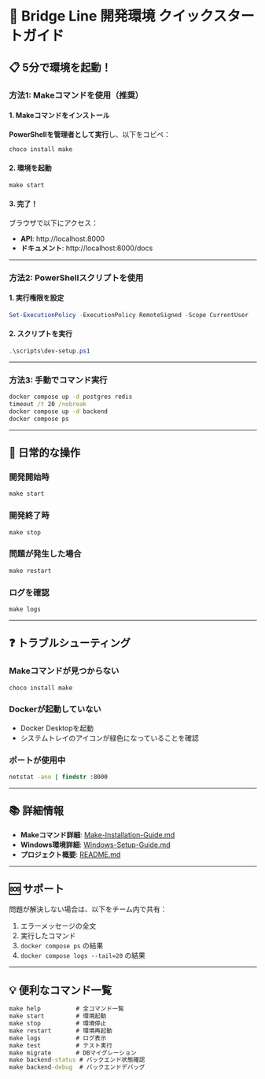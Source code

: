 # 🚀 Bridge Line 開発環境 クイックスタートガイド

## 📋 5分で環境を起動！

### 方法1: Makeコマンドを使用（推奨）

#### 1. Makeコマンドをインストール

**PowerShellを管理者として実行**し、以下をコピペ：

```powershell
choco install make
```

#### 2. 環境を起動

```cmd
make start
```

#### 3. 完了！

ブラウザで以下にアクセス：
- **API**: http://localhost:8000
- **ドキュメント**: http://localhost:8000/docs

---

### 方法2: PowerShellスクリプトを使用

#### 1. 実行権限を設定

```powershell
Set-ExecutionPolicy -ExecutionPolicy RemoteSigned -Scope CurrentUser
```

#### 2. スクリプトを実行

```powershell
.\scripts\dev-setup.ps1
```

---

### 方法3: 手動でコマンド実行

```cmd
docker compose up -d postgres redis
timeout /t 20 /nobreak
docker compose up -d backend
docker compose ps
```

---

## 🔧 日常的な操作

### 開発開始時
```cmd
make start
```

### 開発終了時
```cmd
make stop
```

### 問題が発生した場合
```cmd
make restart
```

### ログを確認
```cmd
make logs
```

---

## ❓ トラブルシューティング

### Makeコマンドが見つからない
```cmd
choco install make
```

### Dockerが起動していない
- Docker Desktopを起動
- システムトレイのアイコンが緑色になっていることを確認

### ポートが使用中
```cmd
netstat -ano | findstr :8000
```

---

## 📚 詳細情報

- **Makeコマンド詳細**: [Make-Installation-Guide.md](./Make-Installation-Guide.md)
- **Windows環境詳細**: [Windows-Setup-Guide.md](./Windows-Setup-Guide.md)
- **プロジェクト概要**: [README.md](../README.md)

---

## 🆘 サポート

問題が解決しない場合は、以下をチーム内で共有：

1. エラーメッセージの全文
2. 実行したコマンド
3. `docker compose ps` の結果
4. `docker compose logs --tail=20` の結果

---

## 💡 便利なコマンド一覧

```cmd
make help          # 全コマンド一覧
make start         # 環境起動
make stop          # 環境停止
make restart       # 環境再起動
make logs          # ログ表示
make test          # テスト実行
make migrate       # DBマイグレーション
make backend-status # バックエンド状態確認
make backend-debug  # バックエンドデバッグ
```
